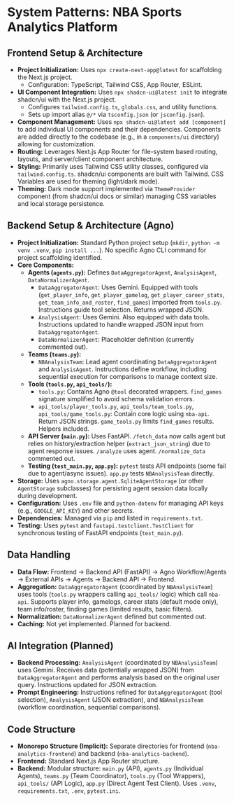 # System Patterns: NBA Sports Analytics Platform

## Frontend Setup & Architecture

*   **Project Initialization:** Uses `npx create-next-app@latest` for scaffolding the Next.js project.
    *   Configuration: TypeScript, Tailwind CSS, App Router, ESLint.
*   **UI Component Integration:** Uses `npx shadcn-ui@latest init` to integrate shadcn/ui with the Next.js project.
    *   Configures `tailwind.config.ts`, `globals.css`, and utility functions.
    *   Sets up import alias `@/*` via `tsconfig.json` (or `jsconfig.json`).
*   **Component Management:** Uses `npx shadcn-ui@latest add [component]` to add individual UI components and their dependencies. Components are added directly to the codebase (e.g., in a `components/ui` directory) allowing for customization.
*   **Routing:** Leverages Next.js App Router for file-system based routing, layouts, and server/client component architecture.
*   **Styling:** Primarily uses Tailwind CSS utility classes, configured via `tailwind.config.ts`. shadcn/ui components are built with Tailwind. CSS Variables are used for theming (light/dark mode).
*   **Theming:** Dark mode support implemented via `ThemeProvider` component (from shadcn/ui docs or similar) managing CSS variables and local storage persistence.

## Backend Setup & Architecture (Agno)

*   **Project Initialization:** Standard Python project setup (`mkdir`, `python -m venv .venv`, `pip install ...`). No specific Agno CLI command for project scaffolding identified.
*   **Core Components:**
    *   **Agents (`agents.py`):** Defines `DataAggregatorAgent`, `AnalysisAgent`, `DataNormalizerAgent`.
        *   `DataAggregatorAgent`: Uses Gemini. Equipped with tools (`get_player_info`, `get_player_gamelog`, `get_player_career_stats`, `get_team_info_and_roster`, `find_games`) imported from `tools.py`. Instructions guide tool selection. Returns wrapped JSON.
        *   `AnalysisAgent`: Uses Gemini. Also equipped with data tools. Instructions updated to handle wrapped JSON input from `DataAggregatorAgent`.
        *   `DataNormalizerAgent`: Placeholder definition (currently commented out).
     *   **Teams (`teams.py`):**
         *   `NBAnalysisTeam`: Lead agent coordinating `DataAggregatorAgent` and `AnalysisAgent`. Instructions define workflow, including sequential execution for comparisons to manage context size.
     *   **Tools (`tools.py`, `api_tools/`):**
         *   `tools.py`: Contains Agno `@tool` decorated wrappers. `find_games` signature simplified to avoid schema validation errors.
         *   `api_tools/player_tools.py`, `api_tools/team_tools.py`, `api_tools/game_tools.py`: Contain core logic using `nba-api`. Return JSON strings. `game_tools.py` limits `find_games` results. Helpers included.
     *   **API Server (`main.py`):** Uses FastAPI. `/fetch_data` now calls agent but relies on history/extraction helper (`extract_json_string`) due to agent response issues. `/analyze` uses agent. `/normalize_data` commented out.
     *   **Testing (`test_main.py`, `app.py`):** `pytest` tests API endpoints (some fail due to agent/async issues). `app.py` tests `NBAnalysisTeam` directly.
*   **Storage:** Uses `agno.storage.agent.SqliteAgentStorage` (or other `AgentStorage` subclasses) for persisting agent session data locally during development.
*   **Configuration:** Uses `.env` file and `python-dotenv` for managing API keys (e.g., `GOOGLE_API_KEY`) and other secrets.
*   **Dependencies:** Managed via `pip` and listed in `requirements.txt`.
*   **Testing:** Uses `pytest` and `fastapi.testclient.TestClient` for synchronous testing of FastAPI endpoints (`test_main.py`).

## Data Handling

*   **Data Flow:** Frontend -> Backend API (FastAPI) -> Agno Workflow/Agents -> External APIs -> Agents -> Backend API -> Frontend.
*   **Aggregation:** `DataAggregatorAgent` (coordinated by `NBAnalysisTeam`) uses tools (`tools.py` wrappers calling `api_tools/` logic) which call `nba-api`. Supports player info, gamelogs, career stats (default mode only), team info/roster, finding games (limited results, basic filters).
*   **Normalization:** `DataNormalizerAgent` defined but commented out.
*   **Caching:** Not yet implemented. Planned for backend.

## AI Integration (Planned)

*   **Backend Processing:** `AnalysisAgent` (coordinated by `NBAnalysisTeam`) uses Gemini. Receives data (potentially wrapped JSON) from `DataAggregatorAgent` and performs analysis based on the original user query. Instructions updated for JSON extraction.
*   **Prompt Engineering:** Instructions refined for `DataAggregatorAgent` (tool selection), `AnalysisAgent` (JSON extraction), and `NBAnalysisTeam` (workflow coordination, sequential comparisons).

## Code Structure

*   **Monorepo Structure (Implicit):** Separate directories for frontend (`nba-analytics-frontend`) and backend (`nba-analytics-backend`).
*   **Frontend:** Standard Next.js App Router structure.
*   **Backend:** Modular structure: `main.py` (API), `agents.py` (Individual Agents), `teams.py` (Team Coordinator), `tools.py` (Tool Wrappers), `api_tools/` (API Logic), `app.py` (Direct Agent Test Client). Uses `.venv`, `requirements.txt`, `.env`, `pytest.ini`.
